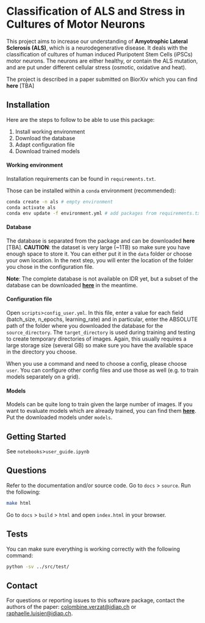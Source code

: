 Classification of ALS and Stress in Cultures of Motor Neurons
=============================================================

This project aims to increase our understanding of **Amyotrophic Lateral Sclerosis (ALS)**, which is a neurodegenerative disease. 
It deals with the classification of cultures of human induced Pluripotent Stem Cells (iPSCs) motor neurons. 
The neurons are either healthy, or contain the ALS mutation, and are put under different cellular stress (osmotic, oxidative and heat). 

The project is described in a paper submitted on BiorXiv which you can find **here** [TBA]


## Installation 

Here are the steps to follow to be able to use this package:

1. Install working environment
2. Download the database
3. Adapt configuration file 
4. Download trained models

#### Working environment 
Installation requirements can be found in `requirements.txt`.

Those can be installed within a `conda` environment (recommended):

```bash
conda create -n als # empty environment
conda activate als
conda env update -f environment.yml # add packages from requirements.txt
```


#### Database 

The database is separated from the package and can be downloaded **here** [TBA]. 
**CAUTION**: the dataset is very large (~1TB) so make sure you have enough space to store it. 
You can either put it in the `data` folder or choose your own location. In the next step, you will enter the location of the folder you chose in the configuration file. 

**Note**: The complete database is not available on IDR yet, but a subset of the database can be downloaded [**here**](https://zenodo.org/record/4664177) in the meantime. 


#### Configuration file

Open `scripts`>`config_user.yml`. In this file, enter a value for each field (batch_size, n_epochs, learning_rate) and in particular, enter the ABSOLUTE path of the folder where you downloaded the database for the `source_directory`. The `target_directory` is used during training and testing to create temporary directories of images. Again, this usually requires a large storage size (several GB) so make sure you have the available space in the directory you choose. 

When you use a command and need to choose a config, please choose `user`. You can configure other config files and use those as well (e.g. to train models separately on a grid). 

#### Models

Models can be quite long to train given the large number of images. If you want to evaluate models which are already trained, you can find them [**here**](https://zenodo.org/record/4664252). Put the downloaded models under `models`. 


## Getting Started

See `notebooks`>`user_guide.ipynb` 


## Questions

Refer to the documentation and/or source code. Go to `docs` > `source`. Run the following: 
```bash
make html
```
Go to `docs` > `build` > `html` and open `index.html` in your browser. 

## Tests

You can make sure everything is working correctly with the following command:
```bash
python -sv ../src/test/
```

## Contact 

For questions or reporting issues to this software package, contact the authors of the paper: colombine.verzat@idiap.ch or raphaelle.luisier@idiap.ch. 